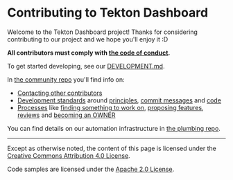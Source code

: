 # Contributing to Tekton Dashboard

Welcome to the Tekton Dashboard project! Thanks for considering contributing to
our project and we hope you'll enjoy it :D

**All contributors must comply with
[the code of conduct](./code-of-conduct.md).**

To get started developing, see our [DEVELOPMENT.md](./DEVELOPMENT.md).

In [the community repo](https://github.com/tektoncd/community) you'll find info
on:

- [Contacting other contributors](https://github.com/tektoncd/community/blob/master/contact.md)
- [Development standards](https://github.com/tektoncd/community/blob/master/standards.md)
  around
  [principles](https://github.com/tektoncd/community/blob/master/standards.md#principles),
  [commit messages](https://github.com/tektoncd/community/blob/master/standards.md#commit-messages)
  and
  [code](https://github.com/tektoncd/community/blob/master/standards.md#coding-standards)
- [Processes](https://github.com/tektoncd/community/blob/master/process.md) like
  [finding something to work on](https://github.com/tektoncd/community/blob/master/process.md#finding-something-to-work-on),
  [proposing features](https://github.com/tektoncd/community/blob/master/process.md#proposing-features),
  [reviews](https://github.com/tektoncd/community/blob/master/process.md#reviews)
  and
  [becoming an OWNER](https://github.com/tektoncd/community/blob/master/process.md#owners)

You can find details on our automation infrastructure in
[the plumbing repo](https://github.com/tektoncd/plumbing).

---

Except as otherwise noted, the content of this page is licensed under the [Creative Commons Attribution 4.0 License](https://creativecommons.org/licenses/by/4.0/).

Code samples are licensed under the [Apache 2.0 License](https://www.apache.org/licenses/LICENSE-2.0).
